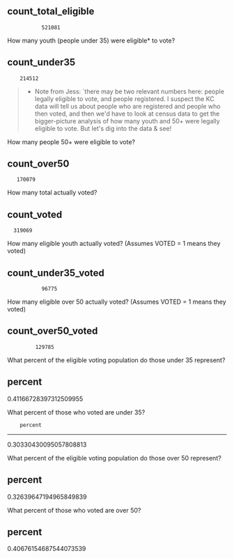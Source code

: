 count_total_eligible 
----------------------
               521081

How many youth (people under 35) were eligible* to vote?

count_under35 
---------------
        214512

>* Note from Jess: `there may be two relevant numbers here: people legally eligible to vote, and people registered. I suspect the KC data will tell us about people who are registered and people who then voted, and then we'd have to look at census data to get the bigger-picture analysis of how many youth and 50+ were legally eligible to vote. But let's dig into the data & see!

How many people 50+ were eligible to vote?

count_over50 
--------------
       170079

How many total actually voted?

count_voted 
-------------
      319069


How many eligible youth actually voted? (Assumes VOTED = 1 means they voted)

count_under35_voted 
---------------------
               96775

How many eligible over 50 actually voted? (Assumes VOTED = 1 means they voted)

count_over50_voted 
--------------------
             129785


What percent of the eligible voting population do those under 35 represent?

percent        
------------------------
 0.41166728397312509955

What percent of those who voted are under 35?

        percent
------------------------
 0.30330430095057808813


What percent of the eligible voting population do those over 50 represent?

percent
------------------------
 0.32639647194965849839

What percent of those who voted are over 50?

percent        
------------------------
 0.40676154687544073539

